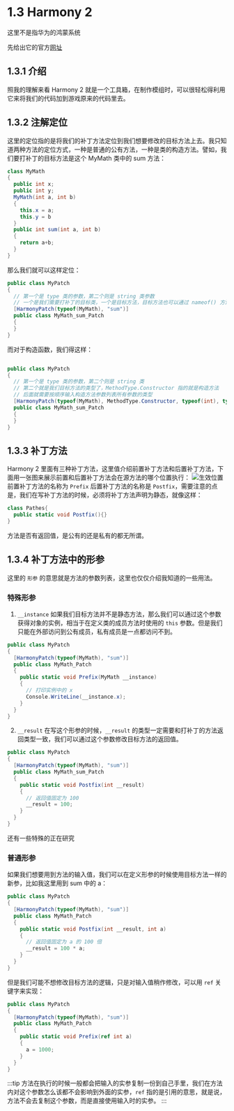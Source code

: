 # 1.3 Harmony 2
这里不是指华为的鸿蒙系统

先给出它的官方[网址](https://harmony.pardeike.net/)

## 1.3.1 介绍
照我的理解来看 Harmony 2 就是一个工具箱，在制作模组时，可以很轻松得利用它来将我们的代码加到游戏原来的代码里去。

## 1.3.2 注解定位
这里的定位指的是将我们的补丁方法定位到我们想要修改的目标方法上去。我只知道两种方法的定位方式，一种是普通的公有方法，一种是类的构造方法。譬如，我们要打补丁的目标方法是这个 MyMath 类中的 sum 方法：
```csharp
class MyMath
{
  public int x;
  public int y;
  MyMath(int a, int b)
  {
    this.x = a;
    this.y = b
  }
  public int sum(int a, int b)
  {
    return a+b;
  }
}
```
那么我们就可以这样定位：
```csharp
public class MyPatch
{
  // 第一个是 type 类的参数，第二个则是 string 类参数
  // 一个是我们需要打补丁的目标类，一个是目标方法，目标方法也可以通过 nameof() 方法转换
  [HarmonyPatch(typeof(MyMath), "sum")]
  public class MyMath_sum_Patch
  {
  }
}
```
而对于构造函数，我们得这样：
```csharp

public class MyPatch
{
  // 第一个是 type 类的参数，第二个则是 string 类
  // 第二个就是我们目标方法的类型了，MethodType.Constructor 指的就是构造方法
  // 后面就需要按顺序输入构造方法参数列表所有参数的类型
  [HarmonyPatch(typeof(MyMath), MethodType.Constructor, typeof(int), typeof(int))]
  public class MyMath_sum_Patch
  {
  }
}
```

## 1.3.3 补丁方法
Harmony 2 里面有三种补丁方法，这里值介绍前置补丁方法和后置补丁方法，下面用一张图来展示前置和后置补丁方法会在源方法的哪个位置执行：
![生效位置](/harmony-path-method.png)
前置补丁方法的名称为 `Prefix` 后置补丁方法的名称是 `Postfix`，需要注意的点是，我们在写补丁方法的时候，必须将补丁方法声明为静态，就像这样：
```csharp
class Pathes{
  public static void Postfix(){}
}
```
方法是否有返回值，是公有的还是私有的都无所谓。

## 1.3.4 补丁方法中的形参
这里的 `形参` 的意思就是方法的参数列表，这里也仅仅介绍我知道的一些用法。

### 特殊形参
1. `__instance`
如果我们目标方法并不是静态方法，那么我们可以通过这个参数获得对象的实例，相当于在定义类的成员方法时使用的 `this` 参数。但是我们只能在外部访问到公有成员，私有成员是一点都访问不到。
```csharp
public class MyPatch
{
  [HarmonyPatch(typeof(MyMath), "sum")]
  public class MyMath_Patch
  {
    public static void Prefix(MyMath __instance)
    {
      // 打印实例中的 x
      Console.WriteLine(__instance.x);
    }
  }
}
```
2. `__result`
在写这个形参的时候，`__result` 的类型一定需要和打补丁的方法返回类型一致，我们可以通过这个参数修改目标方法的返回值。
```csharp
public class MyPatch
{
  [HarmonyPatch(typeof(MyMath), "sum")]
  public class MyMath_sum_Patch
  {
    public static void Postfix(int __result)
    {
      // 返回值固定为 100
      __result = 100;
    }
  }
}
```
还有一些特殊的正在研究

### 普通形参
如果我们想要用到方法的输入值，我们可以在定义形参的时候使用目标方法一样的新参，比如我这里用到 sum 中的 a：
```csharp
public class MyPatch
{
  [HarmonyPatch(typeof(MyMath), "sum")]
  public class MyMath_Patch
  {
    public static void Postfix(int __result, int a)
    {
      // 返回值固定为 a 的 100 倍
      __result = 100 * a;
    }
  }
}
```
但是我们可能不想修改目标方法的逻辑，只是对输入值稍作修改，可以用 `ref` 关键字来实现：
```csharp
public class MyPatch
{
  [HarmonyPatch(typeof(MyMath), "sum")]
  public class MyMath_Patch
  {
    public static void Prefix(ref int a)
    {
      a = 1000;
    }
  }
}
```
:::tip
方法在执行的时候一般都会把输入的实参复制一份到自己手里，我们在方法内对这个参数怎么该都不会影响到外面的实参，`ref` 指的是引用的意思，就是说，方法不会去复制这个参数，而是直接使用输入时的实参。
:::